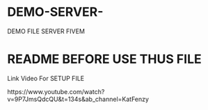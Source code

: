 # DEMO-SERVER-
DEMO FILE SERVER FIVEM 

<h1>README BEFORE USE THUS FILE</h1>
<p>Link Video For SETUP FILE</p>
https://www.youtube.com/watch?v=9P7JmsQdcQU&t=134s&ab_channel=KatFenzy
